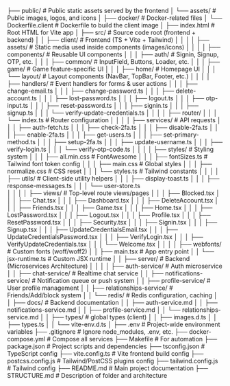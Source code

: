 ├── public/                                 # Public static assets served by the frontend
│   └── assets/                             # Public images, logos, and icons
│
├── docker/                                 # Docker-related files
│   └── Dockerfile.client                   # Dockerfile to build the client image
│
├── index.html                              # Root HTML for Vite app
│
├── src/                                    # Source code root (frontend + backend)
│
│   ├── client/                             # Frontend (TS + Vite + Tailwind)
│   │
│   │   ├── assets/                         # Static media used inside components (images/icons)
│   │
│   │   ├── components/                     # Reusable UI components
│   │   │   ├── auth/                       # Signin, Signup, OTP, etc.
│   │   │   ├── common/                     # InputField, Buttons, Loader, etc.
│   │   │   ├── game/                       # Game feature-specific UI
│   │   │   ├── home/                       # Homepage UI
│   │   │   └── layout/                     # Layout components (NavBar, TopBar, Footer, etc.)
│   │
│   │   ├── handlers/                       # Event handlers for forms & user actions
│   │   │   ├── change-email.ts
│   │   │   ├── change-password.ts
│   │   │   ├── delete-account.ts
│   │   │   ├── lost-password.ts
│   │   │   ├── logout.ts
│   │   │   ├── otp-input.ts
│   │   │   ├── reset-password.ts
│   │   │   ├── signin.ts
│   │   │   ├── signup.ts
│   │   │   └── verify-update-credentials.ts
│   │
│   │   ├── router/
│   │   │   └── index.ts                   # Router configuration
│   │
│   │   ├── services/                      # API requests
│   │   │   ├── auth-fetch.ts
│   │   │   ├── check-2fa.ts
│   │   │   ├── disable-2fa.ts
│   │   │   ├── enable-2fa.ts
│   │   │   ├── get-users.ts
│   │   │   ├── set-primary-method.ts
│   │   │   ├── setup-2fa.ts
│   │   │   ├── update-username.ts
│   │   │   ├── verify-login.ts
│   │   │   └── verify-otp-code.ts
│   │
│   │   ├── styles/                        # Styling system
│   │   │   ├── all.min.css                # FontAwesome
│   │   │   ├── fontSizes.ts               # Tailwind font token config
│   │   │   ├── main.css                   # Global styles
│   │   │   ├── normalize.css              # CSS reset
│   │   │   └── styles.ts                  # Tailwind constants
│   │
│   │   ├── utils/                         # Client-side utility helpers
│   │   │   ├── display-toast.ts
│   │   │   ├── response-messages.ts
│   │   │   └── user-store.ts             
│   │
│   │   ├── views/                         # Top-level route views/pages
│   │   │   ├── Blocked.tsx
│   │   │   ├── Chat.tsx
│   │   │   ├── Dashboard.tsx
│   │   │   ├── DeleteAccount.tsx
│   │   │   ├── Friends.tsx
│   │   │   ├── Game.tsx
│   │   │   ├── Home.tsx
│   │   │   ├── LostPassword.tsx
│   │   │   ├── Logout.tsx
│   │   │   ├── Profile.tsx
│   │   │   ├── ResetPassword.tsx
│   │   │   ├── Security.tsx
│   │   │   ├── Signin.tsx
│   │   │   ├── Signup.tsx
│   │   │   ├── UpdateCredentialsEmail.tsx
│   │   │   ├── UpdateCredentialsPassword.tsx
│   │   │   ├── VerifyLogin.tsx
│   │   │   ├── VerifyUpdateCredentials.tsx
│   │   │   └── Welcome.tsx
│   │
│   │   ├── webfonts/                      # Custom fonts (woff/woff2)
│   │   ├── main.tsx                       # App entry point
│   │   └── jsx-runtime.ts                 # Custom JSX runtime
│
│   ├── server/                            # Backend (Microservices Architecture)
│   │
│   │   ├── auth-service/                  # Auth microservice
│   │   ├── chat-service/                  # Realtime chat service
│   │   ├── notifications-service/         # Notification queue or push system
│   │   ├── profile-service/               # User profile management
│   │   ├── relationships-service/         # Friends/Add/block system
│   │   └── redis/                         # Redis configuration, caching
│
│   ├── docs/                              # Backend documentation
│   │   ├── auth-service.md
│   │   ├── notifications-service.md
│   │   ├── profile-service.md
│   │   └── relationships-service.md
│
│   ├── types/                             # global types (client)
│   │   ├── images.d.ts
│   │   ├── types.ts
│   │   └── vite-env.d.ts
│
├── .env                                  # Project-wide environment variables
├── .gitignore                            # Ignore node_modules, .env, etc.
├── docker-compose.yml                    # Compose all services
├── Makefile                              # For automation
├── package.json                          # Project scripts and dependencies
├── tsconfig.json                         # TypeScript config
├── vite.config.ts                        # Vite frontend build config
├── postcss.config.js                     # Tailwind/PostCSS plugins config
├── tailwind.config.js                    # Tailwind config
├── README.md                             # Main project documentation
├── STRUCTURE.md                          # Description of folder and architecture
